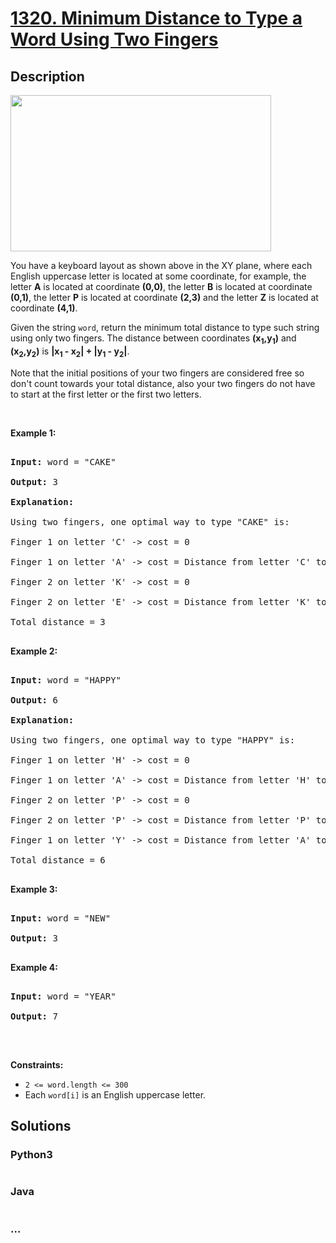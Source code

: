 # [1320. Minimum Distance to Type a Word Using Two Fingers](https://leetcode.com/problems/minimum-distance-to-type-a-word-using-two-fingers)



## Description

<p><img alt="" src="https://cdn.jsdelivr.net/gh/yanglr/leetcode-ac@master/assets/1300-1399/1320.Minimum%20Distance%20to%20Type%20a%20Word%20Using%20Two%20Fingers/images/leetcode_keyboard.png" style="width: 417px; height: 250px;" /></p>



<p>You have a keyboard layout as shown above in the XY plane, where each English uppercase letter is located at some coordinate, for example, the letter <strong>A</strong> is located at coordinate <strong>(0,0)</strong>, the letter <strong>B</strong> is located at coordinate <strong>(0,1)</strong>, the letter <strong>P</strong> is located at coordinate <strong>(2,3)</strong> and the letter <strong>Z</strong> is located at coordinate <strong>(4,1)</strong>.</p>



<p>Given the string <code>word</code>, return the minimum total distance to type such string using only two&nbsp;fingers. The distance between coordinates <strong>(x<sub>1</sub>,y<sub>1</sub>)</strong> and <strong>(x<sub>2</sub>,y<sub>2</sub>)</strong> is <strong>|x<sub>1</sub> - x<sub>2</sub>| + |y<sub>1</sub> - y<sub>2</sub>|</strong>.&nbsp;</p>



<p>Note that the initial positions of your two&nbsp;fingers are considered free so don&#39;t count towards your total distance, also your two&nbsp;fingers do not have to start at the first letter or the first two&nbsp;letters.</p>



<p>&nbsp;</p>

<p><strong>Example 1:</strong></p>



<pre>

<strong>Input:</strong> word = &quot;CAKE&quot;

<strong>Output:</strong> 3

<strong>Explanation: 

</strong>Using two fingers, one optimal way to type &quot;CAKE&quot; is: 

Finger 1 on letter &#39;C&#39; -&gt; cost = 0 

Finger 1 on letter &#39;A&#39; -&gt; cost = Distance from letter &#39;C&#39; to letter &#39;A&#39; = 2 

Finger 2 on letter &#39;K&#39; -&gt; cost = 0 

Finger 2 on letter &#39;E&#39; -&gt; cost = Distance from letter &#39;K&#39; to letter &#39;E&#39; = 1 

Total distance = 3

</pre>



<p><strong>Example 2:</strong></p>



<pre>

<strong>Input:</strong> word = &quot;HAPPY&quot;

<strong>Output:</strong> 6

<strong>Explanation: </strong>

Using two fingers, one optimal way to type &quot;HAPPY&quot; is:

Finger 1 on letter &#39;H&#39; -&gt; cost = 0

Finger 1 on letter &#39;A&#39; -&gt; cost = Distance from letter &#39;H&#39; to letter &#39;A&#39; = 2

Finger 2 on letter &#39;P&#39; -&gt; cost = 0

Finger 2 on letter &#39;P&#39; -&gt; cost = Distance from letter &#39;P&#39; to letter &#39;P&#39; = 0

Finger 1 on letter &#39;Y&#39; -&gt; cost = Distance from letter &#39;A&#39; to letter &#39;Y&#39; = 4

Total distance = 6

</pre>



<p><strong>Example 3:</strong></p>



<pre>

<strong>Input:</strong> word = &quot;NEW&quot;

<strong>Output:</strong> 3

</pre>



<p><strong>Example 4:</strong></p>



<pre>

<strong>Input:</strong> word = &quot;YEAR&quot;

<strong>Output:</strong> 7

</pre>



<p>&nbsp;</p>

<p><strong>Constraints:</strong></p>



<ul>
	<li><code>2 &lt;= word.length &lt;= 300</code></li>
	<li>Each <code data-stringify-type="code">word[i]</code>&nbsp;is an English uppercase letter.</li>
</ul>

## Solutions

<!-- tabs:start -->

### **Python3**

```python

```

### **Java**

```java

```

### **...**

```

```

<!-- tabs:end -->
